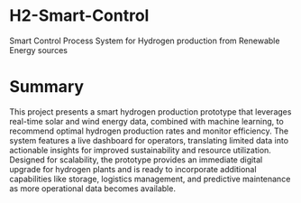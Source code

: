 # H2-Smart-Control
Smart Control Process System for  Hydrogen production from Renewable Energy sources
# Summary

This project presents a smart hydrogen production prototype that leverages real-time solar and wind energy data, combined with machine learning, to recommend optimal hydrogen production rates and monitor efficiency. The system features a live dashboard for operators, translating limited data into actionable insights for improved sustainability and resource utilization. Designed for scalability, the prototype provides an immediate digital upgrade for hydrogen plants and is ready to incorporate additional capabilities like storage, logistics management, and predictive maintenance as more operational data becomes available.
